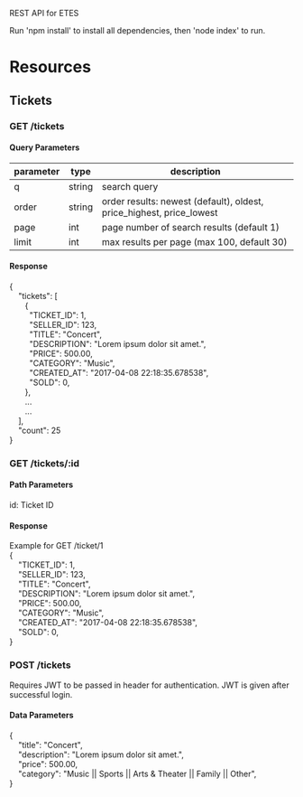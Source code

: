 REST API for ETES

Run 'npm install' to install all dependencies, then 'node index' to run.


# Resources

## Tickets

### GET /tickets
#### Query Parameters
| parameter | type | description |
|-----------|--------|----------------------------------------------------------------------|
| q | string | search query |
| order | string | order results: newest (default), oldest, price_highest, price_lowest |
| page | int | page number of search results (default 1) |
| limit | int | max results per page (max 100, default 30) |

#### Response
{
<br/>
&nbsp;&nbsp;&nbsp;&nbsp;"tickets": [
<br/>
&nbsp;&nbsp;&nbsp;&nbsp;&nbsp;&nbsp;&nbsp;{
<br/>
&nbsp;&nbsp;&nbsp;&nbsp;&nbsp;&nbsp;&nbsp;&nbsp;&nbsp;"TICKET\_ID": 1,
<br/>
&nbsp;&nbsp;&nbsp;&nbsp;&nbsp;&nbsp;&nbsp;&nbsp;&nbsp;"SELLER\_ID": 123,
<br/>
&nbsp;&nbsp;&nbsp;&nbsp;&nbsp;&nbsp;&nbsp;&nbsp;&nbsp;"TITLE": "Concert",
<br/>
&nbsp;&nbsp;&nbsp;&nbsp;&nbsp;&nbsp;&nbsp;&nbsp;&nbsp;"DESCRIPTION": "Lorem ipsum dolor sit amet.",
<br/>
&nbsp;&nbsp;&nbsp;&nbsp;&nbsp;&nbsp;&nbsp;&nbsp;&nbsp;"PRICE": 500.00,
<br/>
&nbsp;&nbsp;&nbsp;&nbsp;&nbsp;&nbsp;&nbsp;&nbsp;&nbsp;"CATEGORY": "Music",
<br/>
&nbsp;&nbsp;&nbsp;&nbsp;&nbsp;&nbsp;&nbsp;&nbsp;&nbsp;"CREATED\_AT": "2017-04-08 22:18:35.678538",
<br/>
&nbsp;&nbsp;&nbsp;&nbsp;&nbsp;&nbsp;&nbsp;&nbsp;&nbsp;"SOLD": 0,
<br/>
&nbsp;&nbsp;&nbsp;&nbsp;&nbsp;&nbsp;&nbsp;},
<br/>
&nbsp;&nbsp;&nbsp;&nbsp;&nbsp;&nbsp;&nbsp;...
<br/>
&nbsp;&nbsp;&nbsp;&nbsp;&nbsp;&nbsp;&nbsp;...
<br/>
&nbsp;&nbsp;&nbsp;&nbsp;],
<br/>
&nbsp;&nbsp;&nbsp;&nbsp;"count": 25
<br/>
}

### GET /tickets/:id
#### Path Parameters
id: Ticket ID
#### Response
Example for GET /ticket/1
<br/>
{
<br/>
&nbsp;&nbsp;&nbsp;&nbsp;"TICKET\_ID": 1,
<br/>
&nbsp;&nbsp;&nbsp;&nbsp;"SELLER\_ID": 123,
<br/>
&nbsp;&nbsp;&nbsp;&nbsp;"TITLE": "Concert",
<br/>
&nbsp;&nbsp;&nbsp;&nbsp;"DESCRIPTION": "Lorem ipsum dolor sit amet.",
<br/>
&nbsp;&nbsp;&nbsp;&nbsp;"PRICE": 500.00,
<br/>
&nbsp;&nbsp;&nbsp;&nbsp;"CATEGORY": "Music",
<br/>
&nbsp;&nbsp;&nbsp;&nbsp;"CREATED\_AT": "2017-04-08 22:18:35.678538",
<br/>
&nbsp;&nbsp;&nbsp;&nbsp;"SOLD": 0,
<br/>
}

### POST /tickets
Requires JWT to be passed in header for authentication. JWT is given after successful login.
#### Data Parameters
{
<br/>
&nbsp;&nbsp;&nbsp;&nbsp;"title": "Concert",
<br/>
&nbsp;&nbsp;&nbsp;&nbsp;"description": "Lorem ipsum dolor sit amet.",
<br/>
&nbsp;&nbsp;&nbsp;&nbsp;"price": 500.00,
<br/>
&nbsp;&nbsp;&nbsp;&nbsp;"category": "Music || Sports || Arts & Theater || Family || Other",
<br/>
}